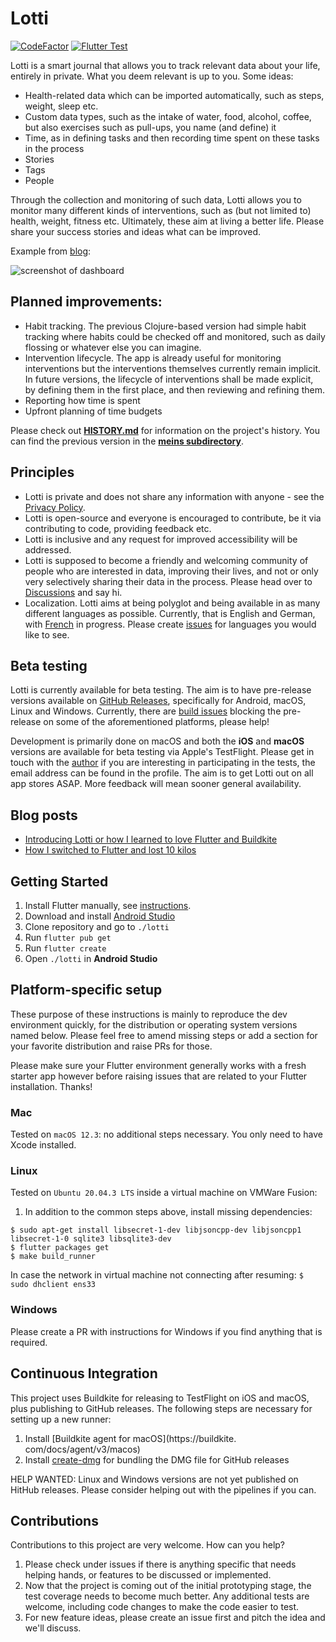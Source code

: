 # Lotti

[![CodeFactor](https://www.codefactor.io/repository/github/matthiasn/lotti/badge)](https://www.codefactor.io/repository/github/matthiasn/lotti) [![Flutter Test](https://github.com/matthiasn/lotti/actions/workflows/flutter-test.yml/badge.svg)](https://github.com/matthiasn/lotti/actions/workflows/flutter-test.yml)

Lotti is a smart journal that allows you to track relevant data about your life, entirely in private. What you deem relevant is up to you. Some ideas:

- Health-related data which can be imported automatically, such as steps, weight, sleep etc.
- Custom data types, such as the intake of water, food, alcohol, coffee, but also exercises such as pull-ups, you name (and define) it
- Time, as in defining tasks and then recording time spent on these tasks in the process
- Stories
- Tags
- People

Through the collection and monitoring of such data, Lotti allows you to monitor many different kinds of interventions, such as (but not limited to) health, weight, fitness etc. Ultimately, these aim at living a better life. Please share your success stories and ideas what can be improved.

Example from [blog](https://matthiasnehlsen.com/blog/2022/05/15/switched-to-flutter-lost-10-kilos/):

![screenshot of dashboard](https://matthiasnehlsen.com/static/37e205eaf8dd59b7d040395a051204b7/a911b/2022-05-14_charts.jpg "user configured dashboard")



## Planned improvements:

- Habit tracking. The previous Clojure-based version had simple habit tracking where habits could be checked off and monitored, such as daily flossing or whatever else you can imagine.
- Intervention lifecycle. The app is already useful for monitoring interventions but the interventions themselves currently remain implicit. In future versions, the lifecycle of interventions shall be made explicit, by defining them in the first place, and then reviewing and refining them.
- Reporting how time is spent
- Upfront planning of time budgets

Please check out **[HISTORY.md](./docs/HISTORY.md)** for information on the project's
history. You can find the previous version in the **[meins subdirectory](https://github.com/matthiasn/lotti/tree/main/meins)**.


## Principles

- Lotti is private and does not share any information with anyone - see the [Privacy Policy](./PRIVACY.md).
- Lotti is open-source and everyone is encouraged to contribute, be it via contributing to code, providing feedback etc.
- Lotti is inclusive and any request for improved accessibility will be addressed.
- Lotti is supposed to become a friendly and welcoming community of people who are interested in data, improving their lives, and not or only very selectively sharing their data in the process. Please head over to [Discussions](https://github.com/matthiasn/lotti/discussions) and say hi.
- Localization. Lotti aims at being polyglot and being available in as many different languages as possible. Currently, that is English and German, with [French](https://github.com/matthiasn/lotti/issues/936) in progress. Please create [issues](https://github.com/matthiasn/lotti/issues) for languages you would like to see.


## Beta testing

Lotti is currently available for beta testing. The aim is to have pre-release versions available on [GitHub Releases](https://github.com/matthiasn/lotti/releases), specifically for Android, macOS, Linux and Windows. Currently, there are [build issues](https://github.com/matthiasn/lotti/labels/prerelease%20blocker) blocking the pre-release on some of the aforementioned platforms, please help!

Development is primarily done on macOS and both the **iOS** and **macOS** versions are available for beta testing via Apple's TestFlight. Please get in touch with the [author](https://github.com/matthiasn) if you are interesting in participating in the tests, the email address can be found in the profile. The aim is to get Lotti out on all app stores ASAP. More feedback will mean sooner general availability.


## Blog posts

- [Introducing Lotti or how I learned to love Flutter and Buildkite](https://matthiasnehlsen.com/blog/2022/05/05/introducing-lotti/)
- [How I switched to Flutter and lost 10 kilos](https://matthiasnehlsen.com/blog/2022/05/15/switched-to-flutter-lost-10-kilos/)


## Getting Started

1. Install Flutter manually,
   see [instructions](https://docs.flutter.dev/get-started/install).
2. Download and install [Android Studio](https://developer.android.com/studio)
3. Clone repository and go to `./lotti`
4. Run `flutter pub get`
5. Run `flutter create`
6. Open `./lotti` in **Android Studio**


## Platform-specific setup

These purpose of these instructions is mainly to reproduce the dev environment
quickly, for the distribution or operating system versions named below. Please
feel free to amend missing steps or add a section for your favorite distribution
and raise PRs for those.

Please make sure your Flutter environment generally works with a fresh starter
app however before raising issues that are related to your Flutter installation.
Thanks!


### Mac

Tested on `macOS 12.3`: no additional steps necessary. You only need to have 
Xcode installed.


### Linux

Tested on `Ubuntu 20.04.3 LTS` inside a virtual machine on VMWare Fusion:

1. In addition to the common steps above, install missing dependencies:

```
$ sudo apt-get install libsecret-1-dev libjsoncpp-dev libjsoncpp1 libsecret-1-0 sqlite3 libsqlite3-dev
$ flutter packages get
$ make build_runner
``` 

In case the network in virtual machine not connecting after
resuming: `$ sudo dhclient ens33`


### Windows

Please create a PR with instructions for Windows if you find anything that is
required.


## Continuous Integration

This project uses Buildkite for releasing to TestFlight on iOS and macOS, 
plus publishing to GitHub releases. The following steps are necessary for 
setting up a new runner:

1) Install [Buildkite agent for macOS](https://buildkite.
   com/docs/agent/v3/macos)
2) Install [create-dmg](https://github.com/sindresorhus/create-dmg) for 
   bundling the DMG file for GitHub releases

HELP WANTED: Linux and Windows versions are not yet published on HitHub 
releases. Please consider helping out with the pipelines if you can.


## Contributions

Contributions to this project are very welcome. How can you help?

1. Please check under issues if there is anything specific that needs helping
   hands, or features to be discussed or implemented.
2. Now that the project is coming out of the initial prototyping stage, the test
   coverage needs to become much better. Any additional tests are welcome,
   including code changes to make the code easier to test.
3. For new feature ideas, please create an issue first and pitch the idea and
   we'll discuss.
   
